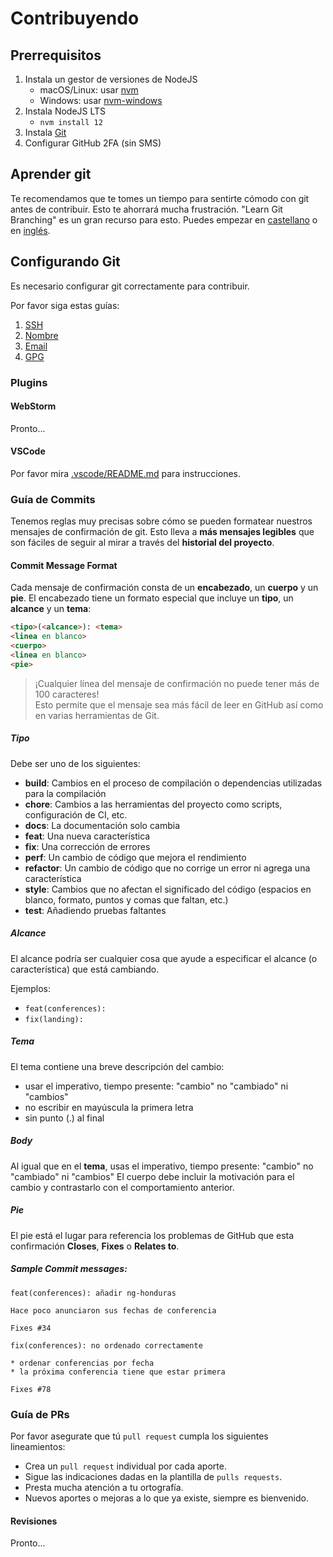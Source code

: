 # Contribuyendo

## Prerrequisitos

1. Instala un gestor de versiones de NodeJS
   - macOS/Linux: usar [nvm](https://github.com/nvm-sh/nvm#installation-and-update)
   - Windows: usar [nvm-windows](https://github.com/coreybutler/nvm-windows#installation--upgrades)
1. Instala NodeJS LTS
   - `nvm install 12`
1. Instala [Git](https://git-scm.com/book/en/v2/Getting-Started-Installing-Git)
1. Configurar GitHub 2FA (sin SMS)

## Aprender git

Te recomendamos que te tomes un tiempo para sentirte cómodo con git antes de contribuir.
Esto te ahorrará mucha frustración. "Learn Git Branching" es un gran recurso para esto.
Puedes empezar en [castellano](https://learngitbranching.js.org/?locale=es_AR) o
en [inglés](https://learngitbranching.js.org/?locale=en_US).

## Configurando Git

Es necesario configurar git correctamente para contribuir.

Por favor siga estas guías:

1. [SSH](https://help.github.com/en/articles/connecting-to-github-with-ssh)
1. [Nombre](https://help.github.com/en/articles/setting-your-username-in-git)
1. [Email](https://help.github.com/en/articles/setting-your-commit-email-address-in-git)
1. [GPG](https://help.github.com/en/articles/about-commit-signature-verification)

### Plugins

#### WebStorm

Pronto...

#### VSCode

Por favor mira [.vscode/README.md](.vscode/README.md) para instrucciones.

### Guía de Commits

Tenemos reglas muy precisas sobre cómo se pueden formatear nuestros mensajes de confirmación de git.
Esto lleva a **más mensajes legibles** que son fáciles de seguir al mirar a través del
**historial del proyecto**.

#### <a name="commit-message-format"></a> Commit Message Format

Cada mensaje de confirmación consta de un **encabezado**, un **cuerpo** y un **pie**.
El encabezado tiene un formato especial que incluye un **tipo**, un **alcance** y un **tema**:

```html
<tipo>(<alcance>): <tema>
<linea en blanco>
<cuerpo>
<linea en blanco>
<pie>
```

> ¡Cualquier línea del mensaje de confirmación no puede tener más de 100 caracteres!<br/>
> Esto permite que el mensaje sea más fácil de leer en GitHub así como en varias herramientas de Git.

##### Tipo

Debe ser uno de los siguientes:

- **build**: Cambios en el proceso de compilación o dependencias utilizadas para la compilación
- **chore**: Cambios a las herramientas del proyecto como scripts, configuración de CI, etc.
- **docs**: La documentación solo cambia
- **feat**: Una nueva característica
- **fix**: Una corrección de errores
- **perf**: Un cambio de código que mejora el rendimiento
- **refactor**: Un cambio de código que no corrige un error ni agrega una característica
- **style**: Cambios que no afectan el significado del código (espacios en blanco, formato, puntos y
  comas que faltan, etc.)
- **test**: Añadiendo pruebas faltantes

##### Alcance

El alcance podría ser cualquier cosa que ayude a especificar el alcance (o característica) que está
cambiando.

Ejemplos:

- `feat(conferences):`
- `fix(landing):`

##### Tema

El tema contiene una breve descripción del cambio:

- usar el imperativo, tiempo presente: "cambio" no "cambiado" ni "cambios"
- no escribir en mayúscula la primera letra
- sin punto (.) al final

##### Body

Al igual que en el **tema**, usas el imperativo, tiempo presente: "cambio" no "cambiado" ni "cambios"
El cuerpo debe incluir la motivación para el cambio y contrastarlo con el comportamiento anterior.

##### Pie

El pie está el lugar para referencia los problemas de GitHub que esta confirmación **Closes**,
**Fixes** o **Relates to**.

##### Sample Commit messages:

```text
feat(conferences): añadir ng-honduras

Hace poco anunciaron sus fechas de conferencia

Fixes #34
```

```text
fix(conferences): no ordenado correctamente

* ordenar conferencias por fecha
* la próxima conferencia tiene que estar primera

Fixes #78
```

### Guía de PRs

Por favor asegurate que tú `pull request` cumpla los siguientes lineamientos:

- Crea un `pull request` individual por cada aporte.
- Sigue las indicaciones dadas en la plantilla de `pulls requests`.
- Presta mucha atención a tu ortografía.
- Nuevos aportes o mejoras a lo que ya existe, siempre es bienvenido.

#### Revisiones

Pronto...
